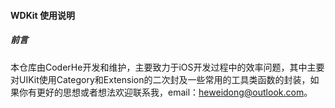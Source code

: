 #### WDKit 使用说明
##### 前言
本仓库由CoderHe开发和维护，主要致力于iOS开发过程中的效率问题，其中主要对UIKit使用Category和Extension的二次封及一些常用的工具类函数的封装，如果你有更好的思想或者想法欢迎联系我，email：heweidong@outlook.com。
